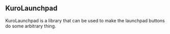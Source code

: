 KuroLaunchpad
-------------

KuroLaunchpad is a library that can be used to make the launchpad buttons do some arbitrary thing.
